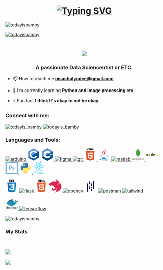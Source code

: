 <h1 align="center"><a href="https://git.io/typing-svg"><img src="https://readme-typing-svg.demolab.com?font=Fira+Code&pause=1000&color=B589D6&width=435&lines=Hi+%F0%9F%91%8B%2C+I'm+todayisbamby" alt="Typing SVG" /></a></h1>

<p align="left"> <img src="https://komarev.com/ghpvc/?username=todayisbamby&label=Profile%20views&color=4F12A4&style=flat" alt="todayisbamby" /></p>

<p align="left"> <a href="https://github.com/ryo-ma/github-profile-trophy"><img src="https://github-profile-trophy.vercel.app/?username=todayisbamby&theme=onedark&margin-w=15&margin-h=15&no-frame=true" alt="todayisbamby" /></a> </p>

<p align="left"> <a href="https://twitter.com/" target="blank"><img src="https://img.shields.io/twitter/follow/?logo=twitter&style=for-the-badge" alt="" /></a></p>
<div align="center">
<img  src="https://media.giphy.com/media/v1.Y2lkPTc5MGI3NjExZjU4MmE1ZWRiMmIyMDVhNjIzODdkMzA2MDg2M2I3ZjFlMmIxZWY3NyZjdD1n/40lkVsLHzQU1cJ862N/giphy.gif" width="250px"></div>
<h3 align="center">A passionate Data Sciencentist or ETC.</h3>

- 📫 How to reach me **nisacholyudee@gmail.com**

- 🌱 I’m currently learning **Python and Image processing etc.**

- ⚡ Fun fact **I think It's okay to not be okay.**

<h3 align="left">Connect with me:</h3>
<p align="left">
  <a href="https://www.linkedin.com/feed/ " target="blank"><img align="center" src="https://cdn-icons-png.flaticon.com/512/174/174857.png" alt="todayis_bamby" height="30" width="30" /></a>
   <a href="https://leetcode.com/nisachon/ " target="blank"><img align="center" src="https://upload.wikimedia.org/wikipedia/commons/1/19/LeetCode_logo_black.png?20191202080835" alt="todayis_bamby" height="30" width="30" /></a>

</p>

<h3 align="left">Languages and Tools:</h3>
<p align="left"> <a href="https://www.arduino.cc/" target="_blank" rel="noreferrer"> <img src="https://cdn.worldvectorlogo.com/logos/arduino-1.svg" alt="arduino" width="40" height="40"/> </a> <a href="https://www.cprogramming.com/" target="_blank" rel="noreferrer"> <img src="https://raw.githubusercontent.com/devicons/devicon/master/icons/c/c-original.svg" alt="c" width="40" height="40"/> </a> <a href="https://www.w3schools.com/cpp/" target="_blank" rel="noreferrer"> <img src="https://raw.githubusercontent.com/devicons/devicon/master/icons/cplusplus/cplusplus-original.svg" alt="cplusplus" width="40" height="40"/> </a> </a> <a href="https://www.figma.com/" target="_blank" rel="noreferrer"> <img src="https://www.vectorlogo.zone/logos/figma/figma-icon.svg" alt="figma" width="40" height="40"/> </a> <a href="https://git-scm.com/" target="_blank" rel="noreferrer"> <img src="https://www.vectorlogo.zone/logos/git-scm/git-scm-icon.svg" alt="git" width="40" height="40"/> </a> <a href="https://www.w3.org/html/" target="_blank" rel="noreferrer"> <img src="https://raw.githubusercontent.com/devicons/devicon/master/icons/html5/html5-original-wordmark.svg" alt="html5" width="40" height="40"/> </a> <a href="https://www.java.com" target="_blank" rel="noreferrer"> <img src="https://raw.githubusercontent.com/devicons/devicon/master/icons/java/java-original.svg" alt="java" width="40" height="40"/> </a> <a href="https://www.mathworks.com/" target="_blank" rel="noreferrer"> <img src="https://upload.wikimedia.org/wikipedia/commons/2/21/Matlab_Logo.png" alt="matlab" width="40" height="40"/> </a>  <a href="https://www.mongodb.com/" target="_blank" rel="noreferrer"> <img src="https://raw.githubusercontent.com/devicons/devicon/master/icons/mongodb/mongodb-original-wordmark.svg" alt="mongodb" width="40" height="40"/> </a> <a href="https://nodejs.org" target="_blank" rel="noreferrer"> <img src="https://raw.githubusercontent.com/devicons/devicon/master/icons/nodejs/nodejs-original-wordmark.svg" alt="nodejs" width="40" height="40"/> </a> <a href="https://www.photoshop.com/en" target="_blank" rel="noreferrer"> <img src="https://raw.githubusercontent.com/devicons/devicon/master/icons/photoshop/photoshop-line.svg" alt="photoshop" width="40" height="40"/> </a> <a href="https://www.python.org" target="_blank" rel="noreferrer"> <img src="https://raw.githubusercontent.com/devicons/devicon/master/icons/python/python-original.svg" alt="python" width="40" height="40"/> </a> <a href="https://reactjs.org/" target="_blank" rel="noreferrer"> <img src="https://raw.githubusercontent.com/devicons/devicon/master/icons/react/react-original-wordmark.svg" alt="react" width="40" height="40"/> </a> </p>
<p align="left"> <a href="https://www.w3schools.com/css/" target="_blank" rel="noreferrer"> <img src="https://raw.githubusercontent.com/devicons/devicon/master/icons/css3/css3-original-wordmark.svg" alt="css3" width="40" height="40"/> </a> <a href="https://flask.palletsprojects.com/" target="_blank" rel="noreferrer"> <img src="https://www.vectorlogo.zone/logos/pocoo_flask/pocoo_flask-icon.svg" alt="flask" width="40" height="40"/> </a> <a href="https://www.w3.org/html/" target="_blank" rel="noreferrer"> <img src="https://raw.githubusercontent.com/devicons/devicon/master/icons/html5/html5-original-wordmark.svg" alt="html5" width="40" height="40"/> </a> <a href="https://www.mongodb.com/" target="_blank" rel="noreferrer">  <a href="https://nestjs.com/" target="_blank" rel="noreferrer"> <img src="https://raw.githubusercontent.com/devicons/devicon/master/icons/nestjs/nestjs-plain.svg" alt="nestjs" width="40" height="40"/> </a> <a href="https://nodejs.org" target="_blank" rel="noreferrer"> <img src="https://www.vectorlogo.zone/logos/opencv/opencv-icon.svg" alt="opencv" width="40" height="40"/> </a> <a href="https://pandas.pydata.org/" target="_blank" rel="noreferrer"> <img src="https://raw.githubusercontent.com/devicons/devicon/2ae2a900d2f041da66e950e4d48052658d850630/icons/pandas/pandas-original.svg" alt="pandas" width="40" height="40"/> </a> <a href="https://postman.com" target="_blank" rel="noreferrer"><img src="https://www.vectorlogo.zone/logos/getpostman/getpostman-icon.svg" alt="postman" width="40" height="40"/> </a>  <a href="https://tailwindcss.com/" target="_blank" rel="noreferrer"> <img src="https://www.vectorlogo.zone/logos/tailwindcss/tailwindcss-icon.svg" alt="tailwind" width="40" height="40"/> </a> </p><p align="left"> <a href="https://www.docker.com/" target="_blank" rel="noreferrer"> <img src="https://raw.githubusercontent.com/devicons/devicon/master/icons/docker/docker-original-wordmark.svg" alt="docker" width="40" height="40"/> </a> <a href="https://www.tensorflow.org" target="_blank" rel="noreferrer"> <img src="https://www.vectorlogo.zone/logos/tensorflow/tensorflow-icon.svg" alt="tensorflow" width="40" height="40"/> </a> </p

<p><img align="center" src="https://github-readme-streak-stats.herokuapp.com/?user=todayisbamby&" alt="todayisbamby" /></p>
<h3>My Stats</h3>
<br>
<p align="start">
  <img align="start" src="https://github-readme-stats.vercel.app/api?username=todayisbamby&layout=compact&langs_count=8&theme=dracula">
</p>
<p align="start">
  <img height="180em" src="https://github-readme-stats-eight-theta.vercel.app/api/top-langs/?username=todayisbamby&layout=compact&langs_count=8&theme=dracula"/>
</p>

